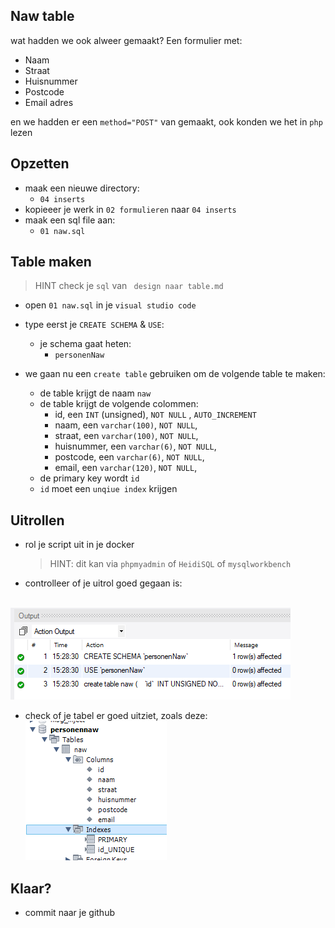 ## Naw table

wat hadden we ook alweer gemaakt? Een formulier met:
- Naam
- Straat
- Huisnummer
- Postcode
- Email adres

en we hadden er een `method="POST"` van gemaakt, ook konden we het in `php` lezen

## Opzetten

- maak een nieuwe directory:
    - `04 inserts`
- kopieeer je werk in `02 formulieren` naar `04 inserts`
- maak een sql file aan:
    - `01 naw.sql`

## Table maken

> HINT check je `sql` van ` design naar table.md`

- open `01 naw.sql` in je `visual studio code`
- type eerst je `CREATE SCHEMA` & `USE`:
    - je schema gaat heten:
        - `personenNaw`


- we gaan nu een `create table` gebruiken om de volgende table te maken:
    - de table krijgt de naam `naw`
    - de table krijgt de volgende colommen:
        - id, een `INT` (unsigned), `NOT NULL` , `AUTO_INCREMENT`
        - naam, een `varchar(100)`,  `NOT NULL`,
        - straat, een `varchar(100)`,  `NOT NULL`,
        - huisnummer, een `varchar(6)`,  `NOT NULL`,
        - postcode, een `varchar(6)`,  `NOT NULL`,
        - email, een `varchar(120)`,  `NOT NULL`,   
    - de primary key wordt `id`
    - `id` moet een `unqiue index` krijgen

## Uitrollen

- rol je script uit in je docker
    > HINT: dit kan via `phpmyadmin` of `HeidiSQL` of `mysqlworkbench`

- controlleer of je uitrol goed gegaan is:

</br>![](img/uitrolgoed.PNG)
- check of je tabel er goed uitziet, zoals deze:
</br>![](img/nawresult.PNG)


## Klaar?
- commit naar je github